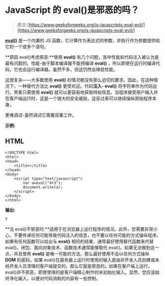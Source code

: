 # JavaScript 的 eval()是邪恶的吗？

> 原文:[https://www.geeksforgeeks.org/is-javascripts-eval-evil/](https://www.geeksforgeeks.org/is-javascripts-eval-evil/)

[**eval()**](https://www.geeksforgeeks.org/javascript-eval-function/) 是一个内置的 JS 函数，它计算作为表达式的参数，并执行作为参数提供给它的一个或多个语句。

**原因 eval()考虑邪恶:**使用 **eval()** 有几个问题，其中性能和代码注入被认为是最有问题的。性能-由于脚本编译器不能预编译 **eval()** ，所以即使在运行时编译代码，它也会运行编译器。虽然不多，但这仍然会降低性能。

这很复杂——大多数使用 **eval()** 的情况都没有那么迫切的要求。因此，在这种情况下，一种替代方法比 **eval()** 更受欢迎。代码**注入- eval()** 将字符串作为代码运行，黑客只需使用 **eval()** 就可以更容易地获取特权信息。当程序接受用户输入并在客户端运行时，这是一个很大的安全威胁。这反过来可以继续操纵原始程序本身。

更难调试-虽然调试它需要双重工作。

**示例:**

## HTML

```
<!DOCTYPE html>
<html>
<head>
    <title></title>
</head>
<body>
    <script type="text/javascript">
        var a=eval("4+3");
        document.write(a);
    </script>
</body>
</html>
```

**输出:**

```
7
```

**当 eval()不邪恶时:**适用于在浏览器上运行程序的情况。此外，您需要非常小心，不要传递任何可能导致代码注入的信息，也不要以任何可能的方式操纵程序。如果有任何函数可以给出与 **eval()** 相同的结果，通常最好使用替代函数来代替 eval()。闭包、面向对象技术、函数技术通常能够取代 eval()。如果无法做到这一点，并且使用 **eval()** 是唯一可能的方法，那么最好使用不会以任何方式操纵 **DOM** 的密码。如果 eval()在服务器上运行时使用的输入是由非开发人员创建或未经开发人员清理的客户端提交的，那么它就是邪恶的。如果在客户端上运行，eval()并不邪恶，即使使用的是客户端精心制作的未初始化输入。显然，您应该始终净化输入，以便对代码消耗的内容有一些控制。